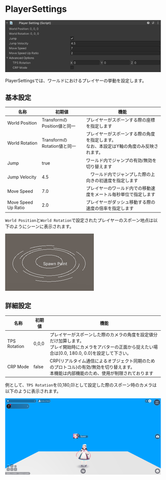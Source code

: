 # PlayerSettings

![PlayerSettings_1](./img/PlayerSettings_1.jpg)

PlayerSettingsでは、ワールドにおけるプレイヤーの挙動を設定します。

## 基本設定

| 名称 | 初期値 | 機能 |
|----|----|----|
| World Position | TransformのPosition値と同一 | プレイヤーがスポーンする際の座標を指定します |
| World Rotation | TransformのRotation値と同一 | プレイヤーがスポーンする際の角度を指定します。<br>なお、本設定はY軸の角度のみ反映されます。 |
| Jump | true | ワールド内でジャンプの有効/無効を切り替えます |
| Jump Velocity | 4.5 |　ワールド内でジャンプした際の上向きの初速度を指定します |
| Move Speed | 7.0 | プレイヤーのワールド内での移動速度をメートル毎秒単位で指定します |
| Move Speed Up Ratio | 2.0 | プレイヤーがダッシュ移動する際の速度の倍率を指定します |

`World Position`と`World Rotation`で設定されたプレイヤーのスポーン地点は以下のようにシーンに表示されます。

![PlayerSettings_SpawnPoint](img/PlayerSettings_SpawnPoint.jpg)

## 詳細設定

| 名称 | 初期値 | 機能 |
|----|----|----|
| TPS Rotation | 0,0,0 | プレイヤーがスポーンした際のカメラの角度を設定値分だけ加算します。<br> プレイ開始時にカメラをアバターの正面から捉えたい場合は[0.0, 180.0, 0.0]を設定して下さい。  |
| CRP Mode | false | CRP(リアルタイム通信によるオブジェクト同期のためのプロトコル)の有効/無効を切り替えます。<br> 本機能は内部機能のため、使用が制限されております |

例として、`TPS Rotation`を(0,180,0)として設定した際のスポーン時のカメラは以下のように表示されます。

![PlayerSettings_TPSRotation](./img/PlayerSettings_TPSRotation.jpg)
